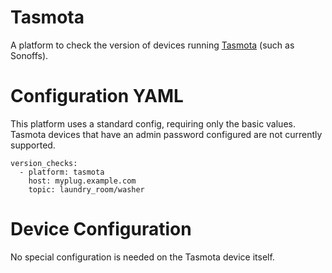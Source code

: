# Tasmota

A platform to check the version of devices running [Tasmota](https://github.com/arendst/Sonoff-Tasmota) (such as Sonoffs).

# Configuration YAML

This platform uses a standard config, requiring only the basic values. Tasmota devices that have an admin password configured are not currently supported.

```
version_checks:
  - platform: tasmota
    host: myplug.example.com
    topic: laundry_room/washer
```

# Device Configuration

No special configuration is needed on the Tasmota device itself.